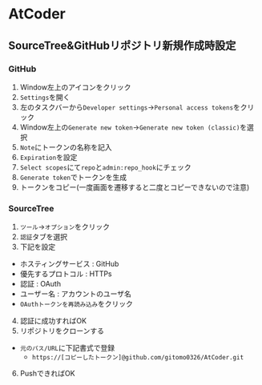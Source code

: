 # AtCoder

## SourceTree&GitHubリポジトリ新規作成時設定
### GitHub
1. Window左上のアイコンをクリック
2. `Settings`を開く
3. 左のタスクバーから`Developer settings`→`Personal access tokens`をクリック
4. Window左上の`Generate new token`→`Generate new token (classic)`を選択
5. `Note`にトークンの名称を記入
6. `Expiration`を設定
7. `Select scopes`にて`repo`と`admin:repo_hook`にチェック
8. `Generate token`でトークンを生成
9. トークンをコピー(一度画面を遷移すると二度とコピーできないので注意)

### SourceTree
1. `ツール`→`オプション`をクリック
2. `認証`タブを選択
3. 下記を設定
  * ホスティングサービス : GitHub
  * 優先するプロトコル : HTTPs
  * 認証 : OAuth
  * ユーザー名 : アカウントのユーザ名
  * `OAuthトークンを再読み込み`をクリック
4. 認証に成功すればOK
5. リポジトリをクローンする
  * `元のパス/URL`に下記書式で登録
    * `https://[コピーしたトークン]@github.com/gitomo0326/AtCoder.git`
6. PushできればOK